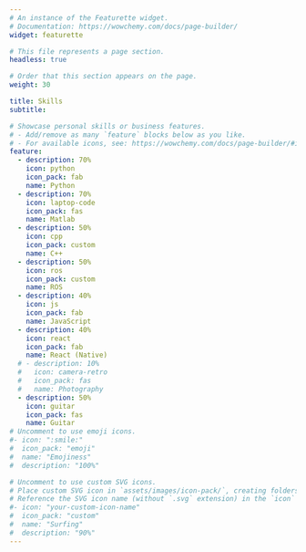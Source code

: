 ```yaml
---
# An instance of the Featurette widget.
# Documentation: https://wowchemy.com/docs/page-builder/
widget: featurette

# This file represents a page section.
headless: true

# Order that this section appears on the page.
weight: 30

title: Skills
subtitle:

# Showcase personal skills or business features.
# - Add/remove as many `feature` blocks below as you like.
# - For available icons, see: https://wowchemy.com/docs/page-builder/#icons
feature:
  - description: 70%
    icon: python
    icon_pack: fab
    name: Python
  - description: 70%
    icon: laptop-code
    icon_pack: fas
    name: Matlab
  - description: 50%
    icon: cpp
    icon_pack: custom
    name: C++
  - description: 50%
    icon: ros
    icon_pack: custom
    name: ROS
  - description: 40%
    icon: js
    icon_pack: fab
    name: JavaScript
  - description: 40%
    icon: react
    icon_pack: fab
    name: React (Native)
  # - description: 10%
  #   icon: camera-retro
  #   icon_pack: fas
  #   name: Photography
  - description: 50%
    icon: guitar
    icon_pack: fas
    name: Guitar
# Uncomment to use emoji icons.
#- icon: ":smile:"
#  icon_pack: "emoji"
#  name: "Emojiness"
#  description: "100%"

# Uncomment to use custom SVG icons.
# Place custom SVG icon in `assets/images/icon-pack/`, creating folders if necessary.
# Reference the SVG icon name (without `.svg` extension) in the `icon` field.
#- icon: "your-custom-icon-name"
#  icon_pack: "custom"
#  name: "Surfing"
#  description: "90%"
---
```

